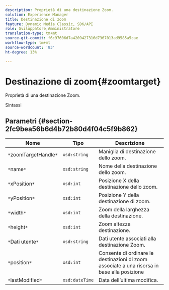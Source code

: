 ```yaml
---
description: Proprietà di una destinazione Zoom.
solution: Experience Manager
title: Destinazione di zoom
feature: Dynamic Media Classic, SDK/API
role: Sviluppatore,Amministratore
translation-type: tm+mt
source-git-commit: f6c97606d7a4209427316d7367013ad9585a5cae
workflow-type: tm+mt
source-wordcount: '83'
ht-degree: 13%

---
```



# Destinazione di zoom{#zoomtarget}

Proprietà di una destinazione Zoom.

Sintassi

## Parametri {#section-2fc9bea56b6d4b72b80d4f04c5f9b862}

| Nome | Tipo | Descrizione |
|---|---|---|
| `*`zoomTargetHandle`*` | `xsd:string` | Maniglia di destinazione dello zoom. |
| `*`name`*` | `xsd:string` | Nome della destinazione dello zoom. |
| `*`xPosition`*` | `xsd:int` | Posizione X della destinazione dello zoom. |
| `*`yPosition`*` | `xsd:int` | Posizione Y della destinazione di zoom. |
| `*`width`*` | `xsd:int` | Zoom della larghezza della destinazione. |
| `*`height`*` | `xsd:int` | Zoom altezza destinazione. |
| `*`Dati utente`*` | `xsd:string` | Dati utente associati alla destinazione Zoom. |
| `*`position`*` | `xsd:int` | Consente di ordinare le destinazioni di zoom associate a una risorsa in base alla posizione |
| `*`lastModified`*` | `xsd:dateTime` | Data dell’ultima modifica. |

